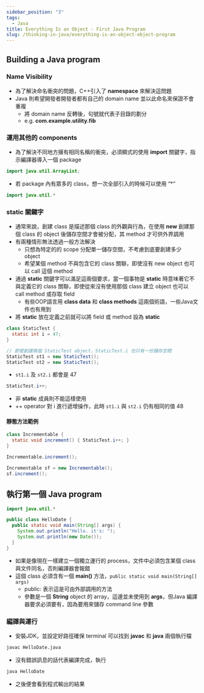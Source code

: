 ```yaml
---
sidebar_position: "3"
tags:
  - Java
title: Everything Is an Object - First Java Program
slug: /thinking-in-java/everything-is-an-object-object-program
---
```

## Building a Java program

### Name Visibility
- 為了解決命名衝突的問題，C++引入了 **namespace** 來解決這問題
- Java 則希望開發者開發者都有自己的 domain name 並以此命名來保證不會重複
    - 將 domain name 反轉後，句號就代表子目錄的劃分
    - e.g. **com.example.utility.fib**
### 運用其他的 components

- 為了解決不同地方擁有相同名稱的衝突，必須顯式的使用 **import** 關鍵字，指示編譯器導入一個 package
```java
import java.util.ArrayList;
```

- 若 package 內有眾多的 class，想一次全部引入的時候可以使用 “*“    
```java
import java.util.*
```

### static 關鍵字
- 通常來說，創建 class 是描述那個 class 的外觀與行為，在使用 **new** 創建那個 class 的 object 後儲存空間才會被分配，其 method 才可供外界調用
- 有兩種情形無法透過一般方法解決
    - 只想為特定的的 scope 分配單一儲存空間，不考慮到底要創建多少 object
    - 希望某個 method 不與包含它的 class 關聯，即使沒有 new object 也可以 call 這個 method
- 通過 **static** 關鍵字可以滿足這兩個要求，當一個事物是 **static** 時意味著它不與定義它的 class 關聯，即使從來沒有使用那個 class 建立 object 也可以 call method 或存取 field
    - 有些OOP語言用 **class data** 和 **class methods** 這兩個術語，一些Java文件也有用到
- 將 **static** 放在定義之前就可以將 field 或 method 設為 **static**

```java
class StaticTest {
  static int i = 47;
}

// 即使創建兩個 StaticTest object，StaticTest.i 也只有一份儲存空間
StaticTest st1 = new StaticTest();
StaticTest st2 = new StaticTest();
```
- `st1.i` 及 `st2.i` 都會是 47

```java
StaticTest.i++;
```
- 非 **static** 成員則不能這樣使用
- ++ operator 對 i 進行遞增操作，此時 `st1.i` 與 `st2.i` 仍有相同的值 48

#### 靜態方法範例

```java
class Incrementable {
  static void increment() { StaticTest.i++; }
}

Incrementable.increment();

Incrementable sf = new Incrementable();
sf.increment();
```

## 執行第一個 Java program

```java
import java.util.*

public class HelloDate {
  public static void main(String[] args) {
    System.out.println("Hello. it's: ");
    System.out.println(new Date());
  }
}
```
- 如果是像現在一樣建立一個獨立運行的 process，文件中必須包含某個 class 與文件同名，否則編譯器會報錯
- 這個 class 必須含有一個 **main()** 方法，`public static void main(String[] args)`
    - public: 表示這是可由外部調用的方法
    - 參數是一個 **String** object 的 array，這邊並未使用到 **args**，但Java 編譯器要求必須要有，因為要用來儲存 command line 參數
### 編譯與運行

- 安裝JDK，並設定好路徑確保 terminal 可以找到 **javac** 和 **java** 兩個執行檔
```bash
javac HelloDate.java
```

- 沒有錯誤訊息的話代表編譯完成，執行
```bash
java HelloDate
```
- 之後便會看到程式輸出的結果
